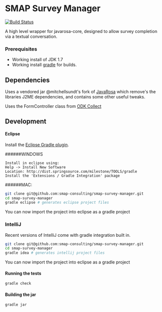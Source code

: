 # SMAP Survey Manager

[![Build Status](https://travis-ci.org/smap-consulting/smap-survey-manager.svg)](https://travis-ci.org/smap-consulting/smap-survey-manager)

A high level wrapper for javarosa-core, designed to allow survey completion via a textual conversation.

### Prerequisites

* Working install of JDK 1.7
* Working install [gradle](http://www.gradle.org/) for builds.

## Dependencies

Uses a vendored jar @mitchellsundt's fork of [JavaRosa](https://bitbucket.org/m.sundt/javarosa) which remove's the libraries J2ME dependencies, and contains some other useful tweaks.

Uses the FormController class from [ODK Collect](https://code.google.com/p/opendatakit/source/checkout?repo=collect)

## Development

#### Eclipse

Install the [Eclipse Gradle plugin](https://github.com/spring-projects/eclipse-integration-gradle/#installing-gradle-tooling-from-update-site).

######WINDOWS
```
Install in eclipse using:
Help -> Install New Software
Location: http://dist.springsource.com/milestone/TOOLS/gradle
Install the 'Extensions / Gradle Integration' package
```
######MAC:
```bash
git clone git@github.com:smap-consulting/smap-survey-manager.git
cd smap-survey-manager
gradle eclipse # generates eclipse project files
```

You can now import the project into eclipse as a gradle project

### IntelliJ

Recent versions of IntelliJ come with gradle integration built in.

```bash
git clone git@github.com:smap-consulting/smap-survey-manager.git
cd smap-survey-manager
gradle idea # generates intellij project files
```

You can now import the project into eclipse as a gradle project

#### Running the tests

```bash
gradle check
```

#### Building the jar

```bash
gradle jar
```
